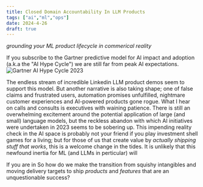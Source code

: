 ```yaml
---
title: Closed Domain Accountability In LLM Products
tags: ["ai","ml","ops"]
date: 2024-4-26
draft: true
---
```

_grounding your ML product lifecycle in commerical reality_

If you subscribe to the Gartner predictive model for AI impact and adoption (a.k.a the "AI Hype Cycle") we are still far from peak AI expectations.
![Gartner AI Hype Cycle 2023](https://emt.gartnerweb.com/ngw/globalassets/en/newsroom/images/graphs/swe-hc-image.png)

The endless stream of incredible Linkedin LLM product demos seem to support this model. But another narrative is also taking shape; one of false claims and frustrated users, automation promises unfulfilled, nightmare customer experiences and AI-powered products gone rogue. What I hear on calls and consults is executives with waining patience. There is still an overwhelming excitement around the potential application of large (and small) language models, but the reckless abandon with which AI initiatives were undertaken in 2023 seems to be sobering up. This impending reality check in the AI space is probably not your friend if you play investment shell games for a living; but for those of us that create value by _actually shipping stuff that works_, this is a welcome change in the tides. It is unlikely that this newfound inertia for ML (and LLMs in perticular) will 

If you are in 
So how do we make the transition from squishy intangibles and moving delivery targets to ship _products_ and _features_ that are an unquestionable success?
<!--stackedit_data:
eyJoaXN0b3J5IjpbLTEzNzE4MTU4MjUsMTc5MzM0MjE3NCw4MT
M0ODU4MjIsLTYxODIzNzc2NywxNzk2NzM3Njk2LC0xOTA5OTQw
NzQ2LDE1ODI5NjY0NDMsNDUyNDM1NDI2LC0xNTIzODk5MTU3LD
g1OTY4NzI1MywtMTE5NzIwMjM5OF19
-->